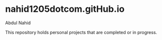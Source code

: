 # nahid1205dotcom.gitHub.io

Abdul Nahid

This repository holds personal projects that are completed or in progress.
